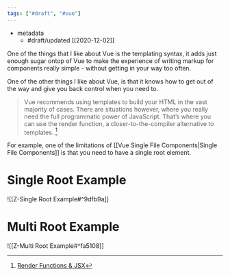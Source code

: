 ```yaml
---
tags: ["#draft", "#vue"]
---
```

- metadata
	- #draft/updated [[2020-12-02]]

One of the things that I like about Vue is the templating syntax,  it adds just enough sugar ontop of Vue to make the experience of writing markup for components really simple - without getting in your way too often.

One of the other things I like about Vue, is that it knows how to get out of the way and give you back control when you need to.

> Vue recommends using templates to build your HTML in the vast majority of cases. There are situations however, where you really need the full programmatic power of JavaScript. That’s where you can use the render function, a closer-to-the-compiler alternative to templates. [^basics]

For example, one of the limitations of [[Vue Single File Components|Single File Components]]  is that you need to have a single root element.

# Single Root Example
![[Z-Single Root Example#^9dfb9a]]

# Multi Root Example
![[Z-Multi Root Example#^fa5108]]




[^basics]: [Render Functions & JSX](https://vuejs.org/v2/guide/render-function.html)
